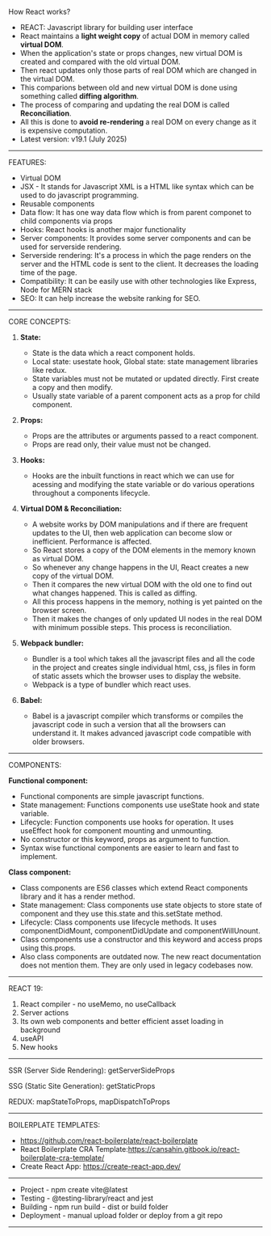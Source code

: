How React works?

- REACT: Javascript library for building user interface
- React maintains a **light weight copy** of actual DOM in memory called **virtual DOM**.
- When the application's state or props changes, new virtual DOM is created and compared with the old virtual DOM.
- Then react updates only those parts of real DOM which are changed in the virtual DOM.
- This comparions between old and new virtual DOM is done using something called **diffing algorithm**.
- The process of comparing and updating the real DOM is called **Reconciliation**.
- All this is done to **avoid re-rendering** a real DOM on every change as it is expensive computation.
- Latest version: v19.1 (July 2025)

---

FEATURES:

- Virtual DOM
- JSX - It stands for Javascript XML is a HTML like syntax which can be used to do javascript programming.
- Reusable components
- Data flow: It has one way data flow which is from parent componet to child components via props
- Hooks: React hooks is another major functionality
- Server components: It provides some server components and can be used for serverside rendering.
- Serverside rendering: It's a process in which the page renders on the server and the HTML code is sent to the client. It decreases the loading time of the page.
- Compatibility: It can be easily use with other technologies like Express, Node for MERN stack
- SEO: It can help increase the website ranking for SEO.

---

CORE CONCEPTS:

1. **State:**

   - State is the data which a react component holds.
   - Local state: usestate hook, Global state: state management libraries like redux.
   - State variables must not be mutated or updated directly. First create a copy and then modify.
   - Usually state variable of a parent component acts as a prop for child component.

2. **Props:**

   - Props are the attributes or arguments passed to a react component.
   - Props are read only, their value must not be changed.

3. **Hooks:**

   - Hooks are the inbuilt functions in react which we can use for acessing and modifying the state variable or do various operations throughout a components lifecycle.

4. **Virtual DOM & Reconciliation:**

   - A website works by DOM manipulations and if there are frequent updates to the UI, then web application can become slow or inefficient. Performance is affected.
   - So React stores a copy of the DOM elements in the memory known as virtual DOM.
   - So whenever any change happens in the UI, React creates a new copy of the virtual DOM.
   - Then it compares the new virtual DOM with the old one to find out what changes happened. This is called as diffing.
   - All this process happens in the memory, nothing is yet painted on the browser screen.
   - Then it makes the changes of only updated UI nodes in the real DOM with minimum possible steps. This process is reconciliation.

5. **Webpack bundler:**

   - Bundler is a tool which takes all the javascript files and all the code in the project and creates single individual html, css, js files in form of static assets which the browser uses to display the website.
   - Webpack is a type of bundler which react uses.

6. **Babel:**

   - Babel is a javascript compiler which transforms or compiles the javascript code in such a version that all the browsers can understand it. It makes advanced javascript code compatible with older browsers.

---

COMPONENTS:

**Functional component:**

- Functional components are simple javascript functions.
- State management: Functions components use useState hook and state variable.
- Lifecycle: Function components use hooks for operation. It uses useEffect hook for component mounting and unmounting.
- No constructor or this keyword, props as argument to function.
- Syntax wise functional components are easier to learn and fast to implement.

**Class component:**

- Class components are ES6 classes which extend React components library and it has a render method.
- State management: Class components use state objects to store state of component and they use this.state and this.setState method.
- Lifecycle: Class components use lifecycle methods. It uses componentDidMount, componentDidUpdate and componentWillUnount.
- Class components use a constructor and this keyword and access props using this.props.
- Also class components are outdated now. The new react documentation does not mention them. They are only used in legacy codebases now.

---

REACT 19:

1. React compiler - no useMemo, no useCallback
2. Server actions
3. Its own web components and better efficient asset loading in background
4. useAPI
5. New hooks

---

SSR (Server Side Rendering): getServerSideProps

SSG (Static Site Generation): getStaticProps

REDUX: mapStateToProps, mapDispatchToProps

---

BOILERPLATE TEMPLATES:

- https://github.com/react-boilerplate/react-boilerplate
- React Boilerplate CRA Template:https://cansahin.gitbook.io/react-boilerplate-cra-template/
- Create React App: https://create-react-app.dev/

---

- Project - npm create vite@latest
- Testing - @testing-library/react and jest
- Building - npm run build - dist or build folder
- Deployment - manual upload folder or deploy from a git repo

---
